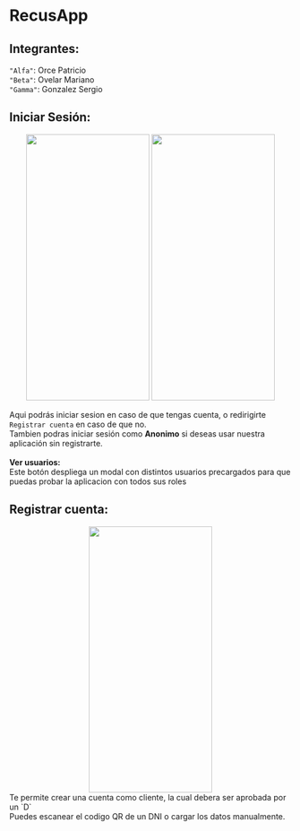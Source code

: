 # RecusApp

## Integrantes: 
`"Alfa"`: Orce Patricio <br>
`"Beta"`: Ovelar Mariano <br>
`"Gamma"`: Gonzalez Sergio <br>

## Iniciar Sesión:
<div align="center">
<img src="https://firebasestorage.googleapis.com/v0/b/parcial-recursante.appspot.com/o/utils%2Fscreenshots%2FScreenshot_20231118-093515.png?alt=media&token=1111ed7c-b904-4665-872b-2c7e8a03dbbf" width=220 height=475 >
<img src="https://firebasestorage.googleapis.com/v0/b/parcial-recursante.appspot.com/o/utils%2Fscreenshots%2FScreenshot_20231118-093554.png?alt=media&token=e6945216-1d5b-48a7-ac03-b76ba1c8cf8d" width=220 height=475 >
</div>

Aqui podrás iniciar sesion en caso de que tengas cuenta, o redirigirte `Registrar cuenta` en caso de que no.
<br>
Tambien podras iniciar sesión como **Anonimo** si deseas usar nuestra aplicación sin registrarte.
<br>
<br>
**Ver usuarios:**
<br>
Este botón despliega un modal con distintos usuarios precargados para que puedas probar la aplicacion con todos sus roles

## Registrar cuenta:
<div align="center"> 
<img src="https://firebasestorage.googleapis.com/v0/b/parcial-recursante.appspot.com/o/utils%2Fscreenshots%2FScreenshot_20231118-093537.png?alt=media&token=b836bdd9-8419-4e09-8d25-8308ce018334" width="220" height="475">
</div>
Te permite crear una cuenta como cliente, la cual debera ser aprobada por un `D`
<br>
Puedes escanear el codigo QR de un DNI o cargar los datos manualmente.



